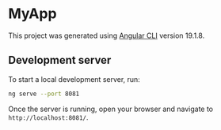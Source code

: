 # MyApp

This project was generated using [Angular CLI](https://github.com/angular/angular-cli) version 19.1.8.

## Development server

To start a local development server, run:

```bash
ng serve --port 8081
```

Once the server is running, open your browser and navigate to `http://localhost:8081/`. 


